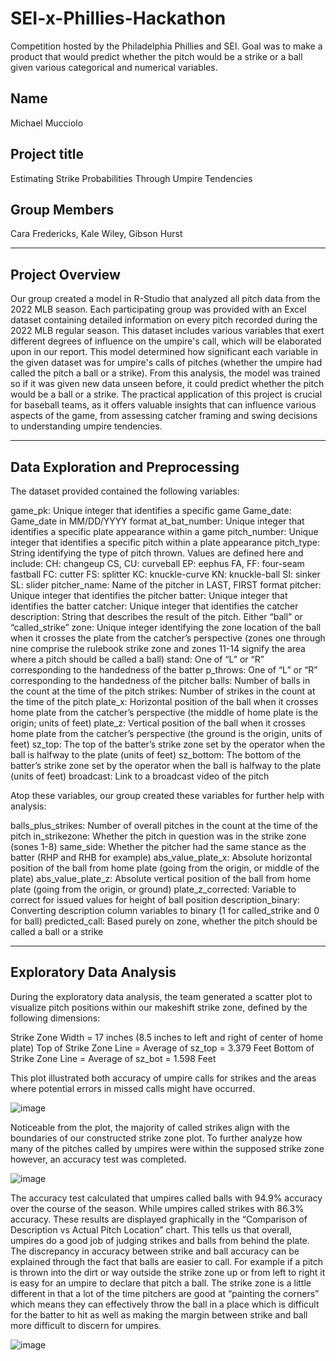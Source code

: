 # SEI-x-Phillies-Hackathon

Competition hosted by the Philadelphia Phillies and SEI. Goal was to make a product that would predict whether the pitch would be a strike or a ball given various categorical and numerical variables.

## Name

Michael Mucciolo


## Project title

Estimating Strike Probabilities Through Umpire Tendencies

## Group Members

Cara Fredericks, Kale Wiley, Gibson Hurst

***

## Project Overview

Our group created a model in R-Studio that analyzed all pitch data from the 2022 MLB season. Each participating group was provided with an Excel dataset containing detailed information on every pitch recorded during the 2022 MLB regular season. This dataset includes various variables that exert different degrees of influence on the umpire's call, which will be elaborated upon in our report. This model determined how significant each variable  in the given dataset was for umpire's calls of pitches (whether the umpire had called the pitch a ball or a strike). From this analysis, the model was trained so if it was given new data unseen before, it could predict whether the pitch would be a ball or a strike. The practical application of this project is crucial for baseball teams, as it offers valuable insights that can influence various aspects of the game, from assessing catcher framing and swing decisions to understanding umpire tendencies.


***

## Data Exploration and Preprocessing

The dataset provided contained the following variables:

game_pk: Unique integer that identifies a specific game 
Game_date: Game_date in MM/DD/YYYY format 
at_bat_number: Unique integer that identifies a specific plate appearance within a game
pitch_number: Unique integer that identifies a specific pitch within a plate appearance
pitch_type: String identifying the type of pitch thrown. Values are defined here and include:
CH: changeup 
CS, CU: curveball 
EP: eephus 
FA, FF: four-seam fastball 
FC: cutter 
FS: splitter 
KC: knuckle-curve 
KN: knuckle-ball 
SI: sinker 
SL: slider 
pitcher_name: Name of the pitcher in LAST, FIRST format 
pitcher: Unique integer that identifies the pitcher 
batter: Unique integer that identifies the batter 
catcher: Unique integer that identifies the catcher 
description: String that describes the result of the pitch. Either “ball” or “called_strike” 
zone: Unique integer identifying the zone location of the ball when it crosses the plate from the catcher’s perspective (zones one through nine comprise the rulebook strike zone and zones 11-14 signify the area where a pitch should be called a ball) 
stand: One of “L” or “R” corresponding to the handedness of the batter 
p_throws: One of “L” or “R” corresponding to the handedness of the pitcher 
balls: Number of balls in the count at the time of the pitch 
strikes: Number of strikes in the count at the time of the pitch 
plate_x: Horizontal position of the ball when it crosses home plate from the catcher’s perspective (the middle of home plate is the origin; units of feet)
plate_z: Vertical position of the ball when it crosses home plate from the catcher’s perspective (the ground is the origin, units of feet) 
sz_top: The top of the batter’s strike zone set by the operator when the ball is halfway to the plate (units of feet) 
sz_bottom: The bottom of the batter’s strike zone set by the operator when the ball is halfway to the plate (units of feet) 
broadcast: Link to a broadcast video of the pitch 

Atop these variables, our group created these variables for further help with analysis:

balls_plus_strikes: Number of overall pitches in the count at the time of the pitch 
in_strikezone: Whether the pitch in question was in the strike zone (sones 1-8)
same_side: Whether the pitcher had the same stance as the batter (RHP and RHB for example)
abs_value_plate_x: Absolute horizontal position of the ball from home plate (going from the origin, or middle of the plate)
abs_value_plate_z: Absolute vertical position of the ball from home plate (going from the origin, or ground)
plate_z_corrected:  Variable to correct for issued values for height of ball position 
description_binary: Converting description column variables to binary (1 for called_strike and 0 for ball) 
predicted_call: Based purely on zone, whether the pitch should be called a ball or a strike


***


## Exploratory Data Analysis

During the exploratory data analysis, the team generated a scatter plot to visualize pitch positions within our makeshift strike zone, defined by the following dimensions: 

Strike Zone Width = 17 inches (8.5 inches to left and right of center of home plate)
Top of Strike Zone Line = Average of sz_top = 3.379 Feet
Bottom of Strike Zone Line = Average of sz_bot = 1.598 Feet

This plot illustrated both accuracy of umpire calls for strikes and the areas where potential errors in missed calls might have occurred.


![image](https://github.com/Moochelo/SEI-x-Phillies-Hackathon/assets/117478032/9b3b481a-0219-4e23-9d7c-5754cf28c22e)


Noticeable from the plot, the majority of called strikes align with the boundaries of our constructed strike zone plot. To further analyze how many of the pitches called by umpires were within the supposed strike zone however, an accuracy test was completed.
               
![image](https://github.com/Moochelo/SEI-x-Phillies-Hackathon/assets/117478032/7692aad7-f0cf-4151-8b57-98f93f9976ce)


The accuracy test calculated that umpires called balls with 94.9% accuracy over the course of the season. While umpires called strikes with 86.3% accuracy. These results are displayed graphically in the “Comparison of Description vs Actual Pitch Location” chart. This tells us that overall, umpires do a good job of judging strikes and balls from behind the plate. The discrepancy in accuracy between strike and ball accuracy can be explained through the fact that balls are easier to call. For example if a pitch is thrown into the dirt or way outside the strike zone up or from left to right it is easy for an umpire to declare that pitch a ball. The strike zone is a little different in that a lot of the time pitchers are good at “painting the corners” which means they can effectively throw the ball in a place which is difficult for the batter to hit as well as making the margin between strike and ball more difficult to discern for umpires.

![image](https://github.com/Moochelo/SEI-x-Phillies-Hackathon/assets/117478032/d1156a41-4642-4b5e-ae2c-c8f13194d64b)



